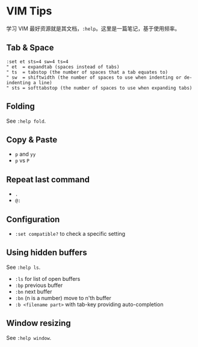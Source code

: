 # VIM Tips
学习 VIM 最好资源就是其文档，`:help`。这里是一篇笔记，基于使用频率。


## Tab & Space

```vimscript
:set et sts=4 sw=4 ts=4
" et  = expandtab (spaces instead of tabs)
" ts  = tabstop (the number of spaces that a tab equates to)
" sw  = shiftwidth (the number of spaces to use when indenting or de-indenting a line)
" sts = softtabstop (the number of spaces to use when expanding tabs)
```


## Folding
See `:help fold`.


## Copy & Paste

- `p` and `yy`
- `p` vs `P`


## Repeat last command

- `.`
- `@:`


## Configuration

- `:set compatible?` to check a specific setting


## Using hidden buffers
See `:help ls`.

- `:ls` for list of open buffers
- `:bp` previous buffer
- `:bn` next buffer
- `:bn` (n is a number) move to n'th buffer
- `:b <filename part>` with tab-key providing auto-completion


## Window resizing
See `:help window`.


